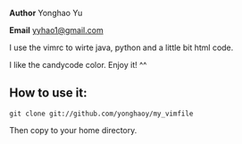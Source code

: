 **Author**  Yonghao Yu

**Email**   yyhao1@gmail.com


I use the vimrc to wirte java, python and a little bit html code.

I like the candycode color. Enjoy it! ^^

## How to use it:

```
git clone git://github.com/yonghaoy/my_vimfile
```

Then copy to your home directory. 

